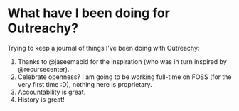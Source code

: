 # What have I been doing for Outreachy?

Trying to keep a journal of things I've been doing with Outreachy:

1. Thanks to @jaseemabid for the inspiration (who was in turn inspired by
   @recursecenter).
2. Celebrate openness? I am going to be working full-time on FOSS (for the very
   first time :D), nothing here is proprietary.
3. Accountability is great.
4. History is great!
